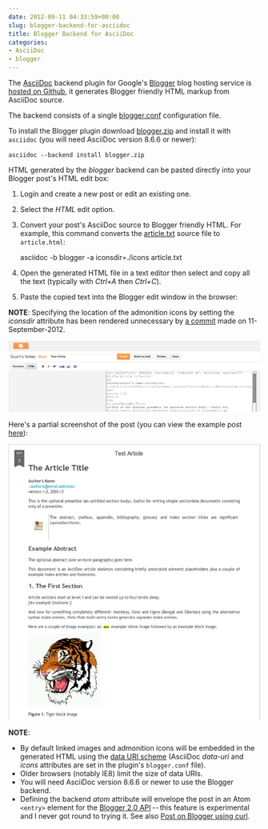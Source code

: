 ```yaml
---
date: 2012-09-11 04:33:59+00:00
slug: blogger-backend-for-asciidoc
title: Blogger Backend for AsciiDoc
categories:
- AsciiDoc
- blogger
---
```


The [AsciiDoc](http://www.methods.co.nz/asciidoc/) backend plugin for Google's [Blogger](http://blogger.com/) blog hosting service is [hosted on Github](https://github.com/srackham/asciidoc-blogger-backend), it generates Blogger friendly HTML markup from AsciiDoc source.

<!--more-->

The backend consists of a single [blogger.conf](https://github.com/srackham/asciidoc-blogger-backend/blob/master/blogger.conf) configuration file.

To install the Blogger plugin download [blogger.zip](https://github.com/downloads/srackham/asciidoc-blogger-backend/blogger.zip) and install it with `asciidoc` (you will need AsciiDoc version 8.6.6 or newer):
    
    asciidoc --backend install blogger.zip

HTML generated by the _blogger_ backend can be pasted directly into your Blogger post's HTML edit box:

  1. Login and create a new post or edit an existing one. 
  2. Select the _HTML_ edit option. 
  3. Convert your post's AsciiDoc source to Blogger friendly HTML.  For example, this command converts the [article.txt](https://asciidoc.googlecode.com/hg/doc/article.txt) source file to `article.html`: 
    
        asciidoc -b blogger -a iconsdir=./icons article.txt

  4. Open the generated HTML file in a text editor then select and copy all the text (typically with _Ctrl+A_ then _Ctrl+C_).
  5. Paste the copied text into the Blogger edit window in the browser: 

**NOTE**:
Specifying the location of the admonition icons by setting the _iconsdir_ attribute has been rendered unnecessary by [a commit](https://code.google.com/p/asciidoc/source/detail?r=dd07b38888fdfe8cd80d18f12aa7d21e3dd11eb6) made on 11-September-2012.

![asciidoc-blogger-backend-1.png](./images/asciidoc-blogger-backend-1.png)

Here's a partial screenshot of the post (you can view the example post [here](http://srackham.blogspot.co.nz/2012/09/test-article.html)):

![asciidoc-blogger-backend-2.png](./images/asciidoc-blogger-backend-2.png)


**NOTE**:

  * By default linked images and admonition icons will be embedded in the generated HTML using the [data URI scheme](https://en.wikipedia.org/wiki/Data_URI_scheme) (AsciiDoc _data-uri_ and _icons_ attributes are set in the plugin's `blogger.conf` file). 
  * Older browsers (notably IE8) limit the size of data URIs. 
  * You will need AsciiDoc version 8.6.6 or newer to use the Blogger backend. 
  * Defining the backend _atom_ attribute will envelope the post in an Atom `<entry>` element for the [Blogger 2.0 API](https://developers.google.com/blogger/docs/2.0/developers_guide_protocol#CreatingEntries) -- this feature is experimental and I never got round to trying it.  See also [Post on Blogger using curl](http://gdatatips.blogspot.co.nz/2008/08/post-on-blogger-using-curl.html). 
